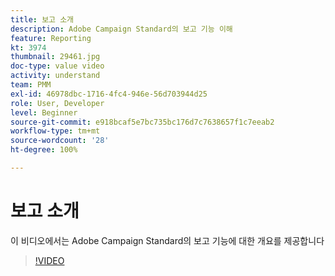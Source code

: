 ```yaml
---
title: 보고 소개
description: Adobe Campaign Standard의 보고 기능 이해
feature: Reporting
kt: 3974
thumbnail: 29461.jpg
doc-type: value video
activity: understand
team: PMM
exl-id: 46978dbc-1716-4fc4-946e-56d703944d25
role: User, Developer
level: Beginner
source-git-commit: e918bcaf5e7bc735bc176d7c7638657f1c7eeab2
workflow-type: tm+mt
source-wordcount: '28'
ht-degree: 100%

---
```


# 보고 소개

이 비디오에서는 Adobe Campaign Standard의 보고 기능에 대한 개요를 제공합니다

>[!VIDEO](https://video.tv.adobe.com/v/29461?quality=12)

